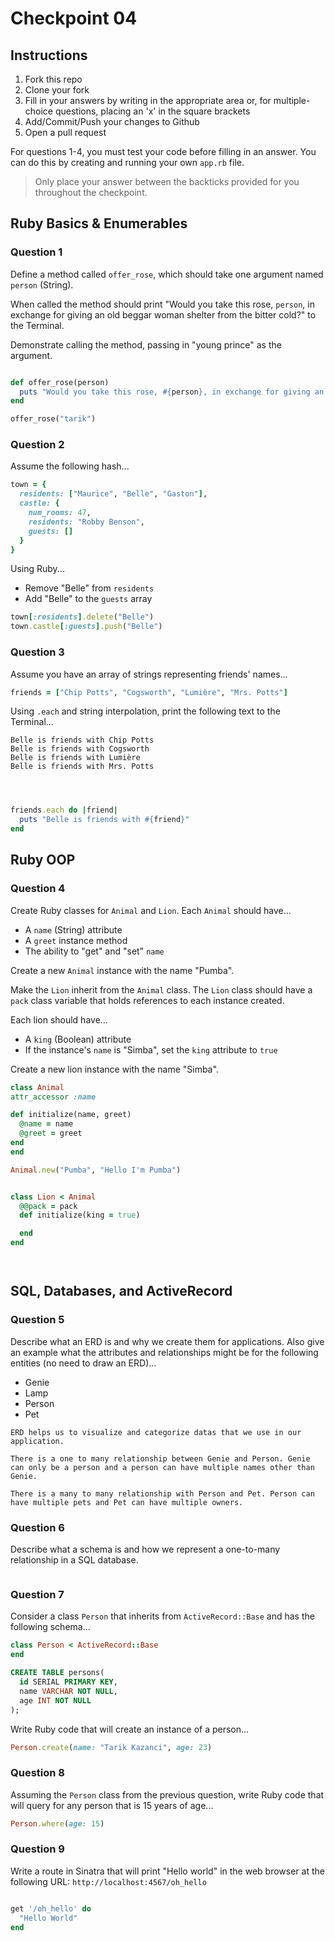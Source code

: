# Checkpoint 04

## Instructions

1. Fork this repo
2. Clone your fork
3. Fill in your answers by writing in the appropriate area or, for multiple-choice questions, placing an 'x' in the square brackets
4. Add/Commit/Push your changes to Github
5. Open a pull request

For questions 1-4, you must test your code before filling in an answer. You can do this by creating and running your own `app.rb` file.

> Only place your answer between the backticks provided for you throughout the checkpoint.

## Ruby Basics & Enumerables

### Question 1

Define a method called `offer_rose`, which should take one argument named `person` (String).

When called the method should print "Would you take this rose, `person`, in exchange for giving an old beggar woman shelter from the bitter cold?" to the Terminal.

Demonstrate calling the method, passing in "young prince" as the argument.

```rb

def offer_rose(person)
  puts "Would you take this rose, #{person}, in exchange for giving an old beggar woman shelter from the bitter cold?"
end

offer_rose("tarik")

```

### Question 2

Assume the following hash...

```ruby
town = {
  residents: ["Maurice", "Belle", "Gaston"],
  castle: {
    num_rooms: 47,
    residents: "Robby Benson",
    guests: []
  }
}
```

Using Ruby...
- Remove "Belle" from `residents`
- Add "Belle" to the `guests` array

```rb
town[:residents].delete("Belle")
town.castle[:guests].push("Belle")

```

### Question 3

Assume you have an array of strings representing friends' names...

```rb
friends = ["Chip Potts", "Cogsworth", "Lumière", "Mrs. Potts"]
```

Using `.each` and string interpolation, print the following text to the Terminal...

```
Belle is friends with Chip Potts
Belle is friends with Cogsworth
Belle is friends with Lumière
Belle is friends with Mrs. Potts
```

```rb



friends.each do |friend|
  puts "Belle is friends with #{friend}"
end

```

## Ruby OOP

### Question 4

Create Ruby classes for `Animal` and `Lion`. Each `Animal` should have...
- A `name` (String) attribute
- A `greet` instance method
- The ability to "get" and "set" `name`

Create a new `Animal` instance with the name "Pumba".

Make the `Lion` inherit from the `Animal` class. The `Lion` class should have a `pack` class variable that holds references to each instance created.

Each lion should have...
- A `king` (Boolean) attribute
- If the instance's `name` is "Simba", set the `king` attribute to `true`

Create a new lion instance with the name "Simba".

```rb
class Animal
attr_accessor :name

def initialize(name, greet)
  @name = name
  @greet = greet
end
end

Animal.new("Pumba", "Hello I'm Pumba")


class Lion < Animal
  @@pack = pack
  def initialize(king = true)

  end
end




```

## SQL, Databases, and ActiveRecord

### Question 5

Describe what an ERD is and why we create them for applications. Also give an
example what the attributes and relationships might be for the following
entities (no need to draw an ERD)...
- Genie
- Lamp
- Person
- Pet

```
ERD helps us to visualize and categorize datas that we use in our application.

There is a one to many relationship between Genie and Person. Genie can only be a person and a person can have multiple names other than Genie.

There is a many to many relationship with Person and Pet. Person can have multiple pets and Pet can have multiple owners.

```

### Question 6

Describe what a schema is and how we represent a one-to-many relationship in a
SQL database.

```

```

### Question 7

Consider a class `Person` that inherits from `ActiveRecord::Base` and has the following schema...

```rb
class Person < ActiveRecord::Base
end
```

```sql
CREATE TABLE persons(
  id SERIAL PRIMARY KEY,
  name VARCHAR NOT NULL,
  age INT NOT NULL
);
```

Write Ruby code that will create an instance of a person...

```rb
Person.create(name: "Tarik Kazanci", age: 23)

```

### Question 8

Assuming the `Person` class from the previous question, write Ruby code that will query for any person that is 15 years of age...

```rb
Person.where(age: 15)

```

### Question 9

Write a route in Sinatra that will print "Hello world" in the web browser at the following URL: `http://localhost:4567/oh_hello`

```rb

get '/oh_hello' do
  "Hello World"
end  
```
